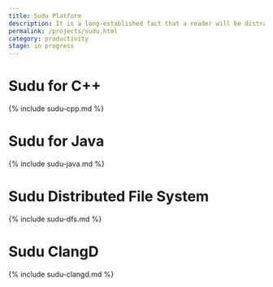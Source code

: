 ```yaml
---
title: Sudu Platform
description: It is a long-established fact that a reader will be distracted by the readable content of a page when looking at its layout. The point of using
permalink: /projects/sudu.html
category: productivity
stage: in progress
---
```


# Sudu for C++
{% include sudu-cpp.md %}

# Sudu for Java
{% include sudu-java.md %}

# Sudu Distributed File System
{% include sudu-dfs.md %}

# Sudu ClangD
{% include sudu-clangd.md %}